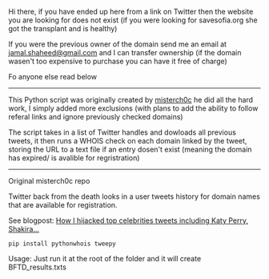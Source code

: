 
Hi there, if you have ended up here from a link on Twitter then the website you are looking for does not exist (if you were looking for savesofia.org she got the transplant and is healthy)

If you were the previous owner of the domain send me an email at jamal.shaheed@gmail.com and I can transfer ownership (if the domain wasen't too expensive to purchase you can have it free of charge)

Fo anyone else read below

-----------------------------------------------------------------------------------------------------------------------------------

This Python script was originally created by [misterch0c](https://github.com/misterch0c/twitterBFTD) he did all the hard work, I simply added more exclusions (with plans to add the ability to follow referal links and ignore previously checked domains)

The script takes in a list of Twitter handles and dowloads all previous tweets, it then runs a WHOIS check on each domain linked by the tweet, storing the URL to a text file if an entry dosen't exist (meaning the domain has expired/ is avalible for regristration)

---------------------------------------------------------------------------------------------------------------------------------
Original misterch0c repo

Twitter back from the death looks in a user tweets history for domain names that are available for registration.

See blogpost: [How I hijacked top celebrities tweets including Katy Perry, Shakira…](https://medium.com/@MisterCh0c/how-i-hijacked-top-celebrities-tweets-including-katy-perry-shakira-fca3a0e751c6#.eddyocox9)


`pip install pythonwhois tweepy`

Usage:
Just run it at the root of the folder and it will create BFTD_results.txts
